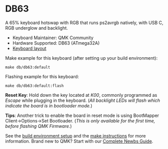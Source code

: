 # DB63

A 65% keyboard hotswap with RGB that runs ps2avrgb natively, with USB C, RGB underglow and backlight.

* Keyboard Maintainer: QMK Community
* Hardware Supported: DB63 (ATmega32A)
* [Keyboard layout](http://www.keyboard-layout-editor.com/#/gists/dadea703fc8bfc87dc7c480de9f3ef38)

Make example for this keyboard (after setting up your build environment):

    make db/db63:default

Flashing example for this keyboard:

    make db/db63:default:flash

**Reset Key**: Hold down the key located at *K00*, commonly programmed as *Escape* while plugging in the keyboard. (*All backlight LEDs will flash which indicate the board is in bootloader mode.*)

**Tips**: Another trick to enable the board in reset mode is using BootMapper Client->Options->Set Bootloader. (*This is only available for the first time, before flashing QMK Firmware.*)

See the [build environment setup](https://docs.qmk.fm/#/getting_started_build_tools) and the [make instructions](https://docs.qmk.fm/#/getting_started_make_guide) for more information. Brand new to QMK? Start with our [Complete Newbs Guide](https://docs.qmk.fm/#/newbs).
